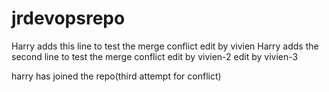 # jrdevopsrepo
Harry adds this line to test the merge conflict
edit by vivien
Harry adds the second line to test the merge conflict
edit by vivien-2
edit by vivien-3

harry has joined the repo(third attempt for conflict)
